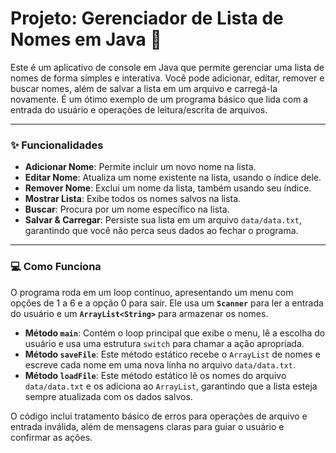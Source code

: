 # Projeto: Gerenciador de Lista de Nomes em Java 🚀

Este é um aplicativo de console em Java que permite gerenciar uma lista de nomes de forma simples e interativa. Você pode adicionar, editar, remover e buscar nomes, além de salvar a lista em um arquivo e carregá-la novamente. É um ótimo exemplo de um programa básico que lida com a entrada do usuário e operações de leitura/escrita de arquivos.

---

### ✨ Funcionalidades

* **Adicionar Nome**: Permite incluir um novo nome na lista.
* **Editar Nome**: Atualiza um nome existente na lista, usando o índice dele.
* **Remover Nome**: Exclui um nome da lista, também usando seu índice.
* **Mostrar Lista**: Exibe todos os nomes salvos na lista.
* **Buscar**: Procura por um nome específico na lista.
* **Salvar & Carregar**: Persiste sua lista em um arquivo `data/data.txt`, garantindo que você não perca seus dados ao fechar o programa.

---

### 💻 Como Funciona

O programa roda em um loop contínuo, apresentando um menu com opções de 1 a 6 e a opção 0 para sair. Ele usa um **`Scanner`** para ler a entrada do usuário e um **`ArrayList<String>`** para armazenar os nomes.

* **Método `main`**: Contém o loop principal que exibe o menu, lê a escolha do usuário e usa uma estrutura `switch` para chamar a ação apropriada.
* **Método `saveFile`**: Este método estático recebe o `ArrayList` de nomes e escreve cada nome em uma nova linha no arquivo `data/data.txt`.
* **Método `loadFile`**: Este método estático lê os nomes do arquivo `data/data.txt` e os adiciona ao `ArrayList`, garantindo que a lista esteja sempre atualizada com os dados salvos.

O código inclui tratamento básico de erros para operações de arquivo e entrada inválida, além de mensagens claras para guiar o usuário e confirmar as ações.